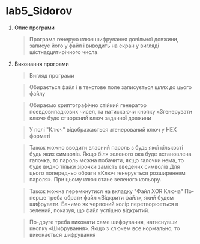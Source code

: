 # lab5_Sidorov

1. Опис програми
    
    > Програма генерую ключ шифрування довільної довжини, записує його у файл і виводить на екран у вигляді шістнадцятирічного числа.

2. Виконання програми

    > Вигляд програми

    
    > Обирається файл і в текстове поле записується шлях до цього файлу


    > Обираємо криптографічно стійкий генератор псевдовипадкових чисел, та натискаючи кнопку «Згенерувати ключ» буде створений ключ заданної довжини
    
    > У полі "Ключ" відображається згенерований ключ у HEX форматі

    > Також можно вводити власний пароль з будь якої кількості будь яких символів. Якщо біля зеленого ока буде встановлена галочка, то пароль можна побачити, якщо галочки нема, то буде видно тільки зірочки замість введених символів
    > Для цього попередньо обрати «Ключ генерується розширенням пароля». При цьому ключ стане зеленого кольору.


    > Також можна перемкнутися на вкладку "Файл XOR Ключа" 
    > По-перше треба обрати файл «Відкрити файл», який будем шифрувати. Бачимо як червоний колір перетворюється в зелений, показуя, що файл успішно відкритий.

    > По-друге треба виконати саме шифрування, натиснувши кнопку «Шифрування». Якщо з ключем все нормально, то виконається шифрування
    >
    >




    


